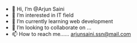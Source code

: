 - 👋 Hi, I’m @Arjun Saini
- 👀 I’m interested in IT field
- 🌱 I’m currently learning web development
- 💞️ I’m looking to collaborate on ...
- 📫 How to reach me...... arjunsaini.ssn@mail.com

<!---
ArjunSaini9058/ArjunSaini9058 is a ✨ special ✨ repository because its `README.md` (this file) appears on your GitHub profile.
You can click the Preview link to take a look at your changes.
--->
